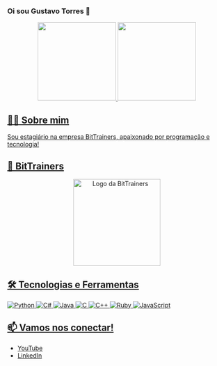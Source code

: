 ### Oi sou Gustavo Torres 👋

<div align="center">
  <a href="https://github.com/GustavoRT-debug">
  <img height="180em" src="https://github-readme-stats.vercel.app/api?username=GustavoRT-debug&show_icons=true&theme=dracula&include_all_commits=true&count_private=true"/>
  <img height="180em" src="https://github-readme-stats.vercel.app/api/top-langs/?username=GustavoRT-debug&layout=compact&langs_count=7&theme=dracula"/>
</div>  

## 👨‍💼 Sobre mim

Sou estagiário na empresa BitTrainers, apaixonado por programação e tecnologia!

## 🏢 BitTrainers

<div align="center">
  <img src="https://play.google.com/store/apps/details?id=com.bittrainers&hl=pt_BR" alt="Logo da BitTrainers" width="200px"/>
</div>

## 🛠️ Tecnologias e Ferramentas

![Python](https://img.shields.io/badge/-Python-3776AB?style=flat-square&logo=python&logoColor=white)
![C#](https://img.shields.io/badge/-C%23-239120?style=flat-square&logo=c-sharp&logoColor=white)
![Java](https://img.shields.io/badge/-Java-007396?style=flat-square&logo=java&logoColor=white)
![C](https://img.shields.io/badge/-C-00599C?style=flat-square&logo=c&logoColor=white)
![C++](https://img.shields.io/badge/-C++-00599C?style=flat-square&logo=c%2B%2B&logoColor=white)
![Ruby](https://img.shields.io/badge/-Ruby-CC342D?style=flat-square&logo=ruby&logoColor=white)
![JavaScript](https://img.shields.io/badge/-JavaScript-F7DF1E?style=flat-square&logo=javascript&logoColor=black)

## 📫 Vamos nos conectar!

- [YouTube](https://www.youtube.com/channel/UCs517mniohfXVermU2ZptFQ)
- [LinkedIn](https://www.linkedin.com/in/gustavo-ramos-lages-torres-b9b700170/)



